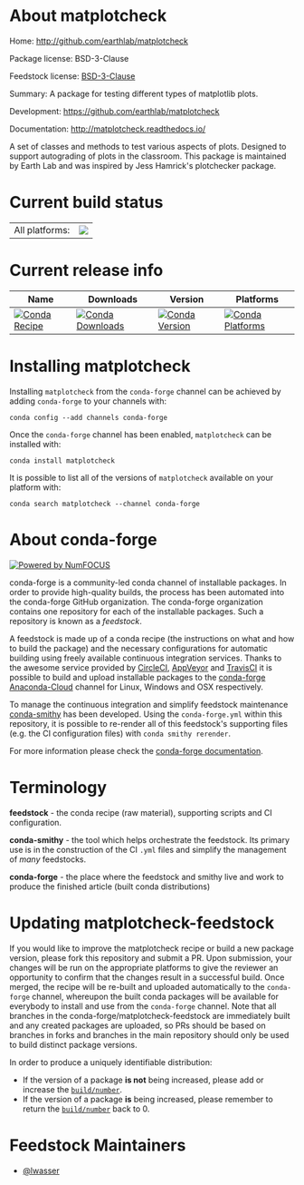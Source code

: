 About matplotcheck
==================

Home: http://github.com/earthlab/matplotcheck

Package license: BSD-3-Clause

Feedstock license: [BSD-3-Clause](https://github.com/conda-forge/matplotcheck-feedstock/blob/master/LICENSE.txt)

Summary: A package for testing different types of matplotlib plots.

Development: https://github.com/earthlab/matplotcheck

Documentation: http://matplotcheck.readthedocs.io/

A set of classes and methods to test various aspects of plots. Designed to
support autograding of plots in the classroom. This package is maintained
by Earth Lab and was inspired by Jess Hamrick's plotchecker package.


Current build status
====================


<table><tr><td>All platforms:</td>
    <td>
      <a href="https://dev.azure.com/conda-forge/feedstock-builds/_build/latest?definitionId=7320&branchName=master">
        <img src="https://dev.azure.com/conda-forge/feedstock-builds/_apis/build/status/matplotcheck-feedstock?branchName=master">
      </a>
    </td>
  </tr>
</table>

Current release info
====================

| Name | Downloads | Version | Platforms |
| --- | --- | --- | --- |
| [![Conda Recipe](https://img.shields.io/badge/recipe-matplotcheck-green.svg)](https://anaconda.org/conda-forge/matplotcheck) | [![Conda Downloads](https://img.shields.io/conda/dn/conda-forge/matplotcheck.svg)](https://anaconda.org/conda-forge/matplotcheck) | [![Conda Version](https://img.shields.io/conda/vn/conda-forge/matplotcheck.svg)](https://anaconda.org/conda-forge/matplotcheck) | [![Conda Platforms](https://img.shields.io/conda/pn/conda-forge/matplotcheck.svg)](https://anaconda.org/conda-forge/matplotcheck) |

Installing matplotcheck
=======================

Installing `matplotcheck` from the `conda-forge` channel can be achieved by adding `conda-forge` to your channels with:

```
conda config --add channels conda-forge
```

Once the `conda-forge` channel has been enabled, `matplotcheck` can be installed with:

```
conda install matplotcheck
```

It is possible to list all of the versions of `matplotcheck` available on your platform with:

```
conda search matplotcheck --channel conda-forge
```


About conda-forge
=================

[![Powered by NumFOCUS](https://img.shields.io/badge/powered%20by-NumFOCUS-orange.svg?style=flat&colorA=E1523D&colorB=007D8A)](http://numfocus.org)

conda-forge is a community-led conda channel of installable packages.
In order to provide high-quality builds, the process has been automated into the
conda-forge GitHub organization. The conda-forge organization contains one repository
for each of the installable packages. Such a repository is known as a *feedstock*.

A feedstock is made up of a conda recipe (the instructions on what and how to build
the package) and the necessary configurations for automatic building using freely
available continuous integration services. Thanks to the awesome service provided by
[CircleCI](https://circleci.com/), [AppVeyor](https://www.appveyor.com/)
and [TravisCI](https://travis-ci.com/) it is possible to build and upload installable
packages to the [conda-forge](https://anaconda.org/conda-forge)
[Anaconda-Cloud](https://anaconda.org/) channel for Linux, Windows and OSX respectively.

To manage the continuous integration and simplify feedstock maintenance
[conda-smithy](https://github.com/conda-forge/conda-smithy) has been developed.
Using the ``conda-forge.yml`` within this repository, it is possible to re-render all of
this feedstock's supporting files (e.g. the CI configuration files) with ``conda smithy rerender``.

For more information please check the [conda-forge documentation](https://conda-forge.org/docs/).

Terminology
===========

**feedstock** - the conda recipe (raw material), supporting scripts and CI configuration.

**conda-smithy** - the tool which helps orchestrate the feedstock.
                   Its primary use is in the construction of the CI ``.yml`` files
                   and simplify the management of *many* feedstocks.

**conda-forge** - the place where the feedstock and smithy live and work to
                  produce the finished article (built conda distributions)


Updating matplotcheck-feedstock
===============================

If you would like to improve the matplotcheck recipe or build a new
package version, please fork this repository and submit a PR. Upon submission,
your changes will be run on the appropriate platforms to give the reviewer an
opportunity to confirm that the changes result in a successful build. Once
merged, the recipe will be re-built and uploaded automatically to the
`conda-forge` channel, whereupon the built conda packages will be available for
everybody to install and use from the `conda-forge` channel.
Note that all branches in the conda-forge/matplotcheck-feedstock are
immediately built and any created packages are uploaded, so PRs should be based
on branches in forks and branches in the main repository should only be used to
build distinct package versions.

In order to produce a uniquely identifiable distribution:
 * If the version of a package **is not** being increased, please add or increase
   the [``build/number``](https://conda.io/docs/user-guide/tasks/build-packages/define-metadata.html#build-number-and-string).
 * If the version of a package **is** being increased, please remember to return
   the [``build/number``](https://conda.io/docs/user-guide/tasks/build-packages/define-metadata.html#build-number-and-string)
   back to 0.

Feedstock Maintainers
=====================

* [@lwasser](https://github.com/lwasser/)

